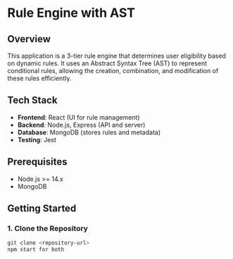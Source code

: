 # Rule Engine with AST

## Overview
This application is a 3-tier rule engine that determines user eligibility based on dynamic rules. It uses an Abstract Syntax Tree (AST) to represent conditional rules, allowing the creation, combination, and modification of these rules efficiently.

## Tech Stack
- **Frontend**: React (UI for rule management)
- **Backend**: Node.js, Express (API and server)
- **Database**: MongoDB (stores rules and metadata)
- **Testing**: Jest

## Prerequisites
- Node.js >= 14.x
- MongoDB

## Getting Started

### 1. Clone the Repository
```bash
git clone <repository-url>
npm start for both

